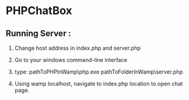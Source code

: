 # PHPChatBox

## Running Server :
1. Change host address in index.php and server.php

2. Go to your windows command-line interface

3. type: pathToPHPInWamp\php.exe pathToFolderInWamp\server.php

4. Using wamp localhost, navigate to index.php location to open chat page.
